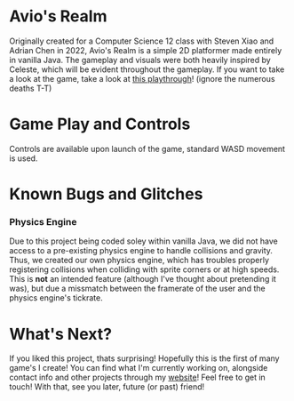 <h1>Avio's Realm</h1>
Originally created for a Computer Science 12 class with Steven Xiao and Adrian Chen in 2022, Avio's Realm is a simple 2D platformer made entirely in vanilla Java. The gameplay and visuals were both heavily inspired by Celeste, which will be evident throughout the gameplay. If you want to take a look at the game, take a look at <a href="https://youtu.be/jBXXxTG7a9s">this playthrough</a>! (ignore the numerous deaths T-T)

<h1>Game Play and Controls</h1>
Controls are available upon launch of the game, standard WASD movement is used.

<h1>Known Bugs and Glitches</h1>
<h3>Physics Engine</h3>
Due to this project being coded soley within vanilla Java, we did not have access to a pre-existing physics engine to handle collisions and gravity. Thus, we created our own physics engine, which has troubles properly registering collisions when colliding with sprite corners or at high speeds. This is <strong>not</strong> an intended feature (although I've thought about pretending it was), but due a missmatch between the framerate of the user and the physics engine's tickrate.

<h1>What's Next?</h1>
If you liked this project, thats surprising! Hopefully this is the first of many game's I create! You can find what I'm currently working on, alongside contact info and other projects through my <a href="https://www.danielzhan.com">website</a>! Feel free to get in touch! With that, see you later, future (or past) friend!
